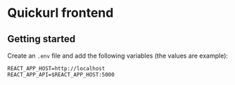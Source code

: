 # Quickurl frontend

## Getting started

Create an `.env` file and add the following variables (the values are example):

```
REACT_APP_HOST=http://localhost
REACT_APP_API=$REACT_APP_HOST:5000
```